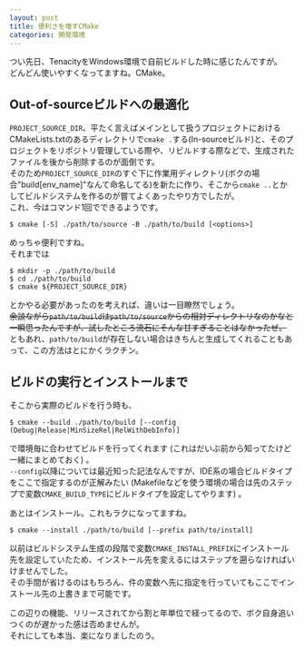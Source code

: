 ```yaml
---
layout: post
title: 便利さを増すCMake
categories: 開発環境
---
```


つい先日、TenacityをWindows環境で自前ビルドした時に感じたんですが。  
どんどん使いやすくなってますね。CMake。



## Out-of-sourceビルドへの最適化

`PROJECT_SOURCE_DIR`、平たく言えばメインとして扱うプロジェクトにおけるCMakeLists.txtのあるディレクトリで`cmake .`する(In-sourceビルド)と、そのプロジェクトをリポジトリ管理している際や、リビルドする際などで、生成されたファイルを後から削除するのが面倒です。  
そのため`PROJECT_SOURCE_DIR`のすぐ下に作業用ディレクトリ(ボクの場合"build\[env_name\]"なんて命名してる)を新たに作り、そこから`cmake ..`とかしてビルドシステムを作るのが嘗てよくあったやり方でしたが。  
これ、今はコマンド1回でできるようです。

```
$ cmake [-S] ./path/to/source -B ./path/to/build [<options>]
```

めっちゃ便利ですね。  
それまでは

```
$ mkdir -p ./path/to/build
$ cd ./path/to/build
$ cmake ${PROJECT_SOURCE_DIR}
```

とかやる必要があったのを考えれば、違いは一目瞭然でしょう。  
~~余談ながら`path/to/build`は`path/to/source`からの相対ディレクトリなのかなと一瞬思ったんですが、試したところ流石にそんな甘すぎることはなかったぜ。~~  
ともあれ、`path/to/build`が存在しない場合はきちんと生成してくれることもあって、この方法はとにかくラクチン。

## ビルドの実行とインストールまで

そこから実際のビルドを行う時も、

```
$ cmake --build ./path/to/build [--config (Debug|Release|MinSizeRel|RelWithDebInfo)]
```

で環境毎に合わせてビルドを行ってくれます (これはだいぶ前から知ってたけど一緒にまとめておく) 。  
`--config`以降については最近知った記法なんですが、IDE系の場合ビルドタイプをここで指定するのが正解みたい (Makefileなどを使う環境の場合は先のステップで変数`CMAKE_BUILD_TYPE`にビルドタイプを設定してやります) 。  

あとはインストール。これもラクになってますね。

```
$ cmake --install ./path/to/build [--prefix path/to/install]
```

以前はビルドシステム生成の段階で変数`CMAKE_INSTALL_PREFIX`にインストール先を設定していたため、インストール先を変えるにはステップを遡らなければいけませんでした。  
その手間が省けるのはもちろん、件の変数へ先に指定を行っていてもここでインストール先の上書きまで可能です。

<!--
参考資料:
https://kamino.hatenablog.com/entry/cmake_tutorial3
-->

この辺りの機能、リリースされてから割と年単位で経ってるので、ボク自身追いつくのが遅かった感は否めませんが。  
それにしても本当、楽になりましたのう。
